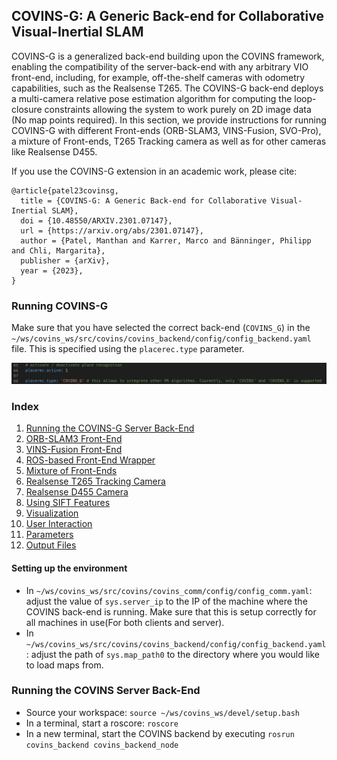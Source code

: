 ## COVINS-G: A Generic Back-end for Collaborative Visual-Inertial SLAM

COVINS-G is a generalized back-end building upon the COVINS framework, enabling the compatibility of the server-back-end with any arbitrary VIO front-end, including, for example, off-the-shelf cameras with odometry capabilities, such as the Realsense T265. The COVINS-G back-end deploys a multi-camera relative pose estimation algorithm for computing the loop-closure constraints allowing the system to work purely on 2D image data (No map points required). In this section, we provide instructions for running COVINS-G with different Front-ends (ORB-SLAM3, VINS-Fusion, SVO-Pro), a mixture of Front-ends, T265 Tracking camera as well as for other cameras like Realsense D455.

If you use the COVINS-G extension in an academic work, please cite:

    @article{patel23covinsg,
      title = {COVINS-G: A Generic Back-end for Collaborative Visual-Inertial SLAM},
      doi = {10.48550/ARXIV.2301.07147},
      url = {https://arxiv.org/abs/2301.07147},
      author = {Patel, Manthan and Karrer, Marco and Bänninger, Philipp and Chli, Margarita},
      publisher = {arXiv},
      year = {2023},
    }

### Running COVINS-G

Make sure that you have selected the correct back-end (```COVINS_G```) in the ```~/ws/covins_ws/src/covins/covins_backend/config/config_backend.yaml``` file. This is specified using the ```placerec.type``` parameter.

![Covisibilty graphs](/.aux/covinsg_config.png)

### Index

1. [Running the COVINS-G Server Back-End](#run_be)
2. [ORB-SLAM3 Front-End]()
3. [VINS-Fusion Front-End]()
4. [ROS-based Front-End Wrapper]()
5. [Mixture of Front-Ends]()
6. [Realsense T265 Tracking Camera]()
7. [Realsense D455 Camera]()
8. [Using SIFT Features]()
9. [Visualization](#run_viz)
10. [User Interaction](#run_intercation)
11. [Parameters](#run_params)
12. [Output Files](#run_out)


#### Setting up the environment

* In ```~/ws/covins_ws/src/covins/covins_comm/config/config_comm.yaml```: adjust the value of ```sys.server_ip``` to the IP of the machine where the COVINS back-end is running. Make sure that this is setup correctly for all machines in use(For both clients and server).
* In ```~/ws/covins_ws/src/covins/covins_backend/config/config_backend.yaml```: adjust the path of ```sys.map_path0``` to the directory where you would like to load maps from.

<a name="run_be"></a>
### Running the COVINS Server Back-End

* Source your workspace: ```source ~/ws/covins_ws/devel/setup.bash```
* In a terminal, start a roscore: ```roscore```
* In a new terminal, start the COVINS backend by executing ```rosrun covins_backend covins_backend_node```

